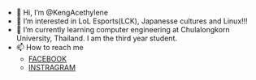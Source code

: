 - 👋 Hi, I’m @KengAcethylene
- 👀 I’m interested in LoL Esports(LCK), Japanesse cultures and Linux!!!
- 🌱 I’m currently learning computer engineering at Chulalongkorn University, Thailand. I am the third year student.
- 📫 How to reach me
  - [FACEBOOK](https://www.facebook.com/chanchai.rattanasiwakoon/)
  - [INSTRAGRAM](https://www.instagram.com/keng_acethylene/)

<!---
KengAcethylene/KengAcethylene is a ✨ special ✨ repository because its `README.md` (this file) appears on your GitHub profile.
You can click the Preview link to take a look at your changes.
--->
